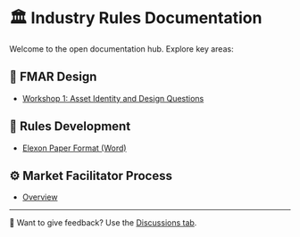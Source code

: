 
# 🏛️ Industry Rules Documentation

Welcome to the open documentation hub. Explore key areas:

## 🔧 FMAR Design

- [Workshop 1: Asset Identity and Design Questions](../FMAR%20Design/Workshop-1.md)

## 📜 Rules Development

- [Elexon Paper Format (Word)](../Rules_Development/ElexonPaperFormat.docx)

## ⚙️ Market Facilitator Process

- [Overview](../Market_Facilitator/Overview.md)

---

💬 Want to give feedback? Use the [Discussions tab](../../discussions).
